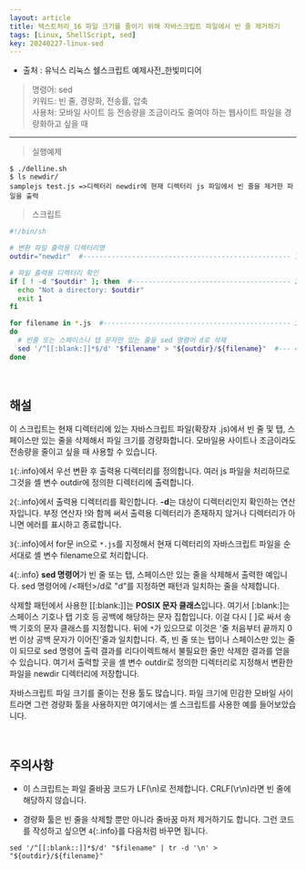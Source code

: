 ```yaml
---
layout: article
title: 텍스트처리_16 파일 크기를 줄이기 위해 자바스크립트 파일에서 빈 줄 제거하기
tags: [Linux, ShellScript, sed]
key: 20240227-linux-sed
---
```


- 출처 : 유닉스 리눅스 쉘스크립트 예제사전_한빛미디어

> 명령어: sed  
> 키워드: 빈 줄, 경량화, 전송률, 압축  
> 사용처: 모바일 사이트 등 전송량을 조금이라도 줄여야 하는 웹사이트 파일을 경량화하고 싶을 때

--- 

> 실행예제

```
$ ./delline.sh
$ ls newdir/
samplejs test.js =>디렉터리 newdir에 현재 디렉터리 js 파일에서 빈 줄을 제거한 파일을 출력
```

> 스크립트

```bash
#!/bin/sh

# 변환 파일 출력용 디렉터리명
outdir="newdir"  #--------------------------------------------------- 1

# 파일 출력용 디렉터리 확인
if [ ! -d "$outdir" ]; then  #--------------------------------------- 2(if문)
  echo "Not a directory: $outdir"
  exit 1
fi

for filename in *.js  #---------------------------------------------- 3
do
  # 빈줄 또는 스페이스나 탭 문자만 있는 줄을 sed 명령어 d로 삭제
  sed '/^[[:blank:]]*$/d' "$filename" > "${outdir}/${filename}"  #--- 4
done
```

&nbsp;
&nbsp;
                                                
## **해설**

이 스크립트는 현재 디렉터리에 있는 자바스크립트 파일(확장자 .js)에서 빈 줄 및 탭, 스페이스만 있는 줄을 삭제해서 파일 크기를 경량화합니다. 모바일용 사이트나 조금이라도 전송량을 줄이고 싶을 때 사용할 수 있습니다.

`1`{:.info}에서 우선 변환 후 출력용 디렉터리를 정의합니다. 여러 js 파일을 처리하므로 그것을 셸 변수 outdir에 정의한 디렉터리에 출력합니다.

`2`{:.info}에서 출력용 디렉터리를 확인합니다. **-d**는 대상이 디렉터리인지 확인하는 연산자입니다. 부정 연산자 !와 함께 써서 출력용 디렉터리가 존재하지 않거나 디렉터리가 아니면 에러를 표시하고 종료합니다.

`3`{:.info}에서 for문 in으로 `*.js`를 지정해서 현재 디렉터리의 자바스크립트 파일을 순서대로 셸 변수 filename으로 처리합니다.

`4`{:.info} **sed 명령어**가 빈 줄 또는 탭, 스페이스만 있는 줄을 삭제해서 출력한 예입니다. sed 명령어에 /<패턴>/d로 "d"를 지정하면 패턴과 일치하는 줄을 삭제합니다.

삭제할 패턴에서 사용한 [[:blank:]]는 **POSIX 문자 클래스**입니다. 여기서 [:blank:]는 스페이스 기호나 탭 기호 등 공백에 해당하는 문자 집합입니다. 이걸 다시 [ ]로 싸서 송백 기호의 문자 클래스를 지정합니다. 뒤에 `*`가 있으므로 이것은 '줄 처음부터 끝까지 0번 이상 공백 문자가 이어진'줄과 일치합니다. 즉, 빈 줄 또는 탭이나 스페이스만 있는 줄이 되므로 sed 명령어 출력 결과를 리다이렉트해서 불필요한 줄만 삭제한 결과를 얻을 수 있습니다. 여기서 출력할 곳을 셸 변수 outdir로 정의한 디렉터리로 지정해서 변환한 파일을 newdir 디렉터리에 저장합니다.

자바스크립트 파일 크기를 줄이는 전용 툴도 많습니다. 파일 크기에 민감한 모바일 사이트라면 그런 경량화 툴을 사용하지만 여기에서는 셸 스크립트를 사용한 예를 들어보았습니다.

&nbsp;
&nbsp;

## **주의사항**

- 이 스크립트는 파일 줄바꿈 코드가 LF(\n)로 전제합니다. CRLF(\r\n)라면 빈 줄에 해당하지 않습니다.

- 경량화 툴은 빈 줄을 삭제할 뿐만 아니라 줄바꿈 마저 제거하기도 합니다. 그런 코드를 작성하고 싶으면 `4`{:.info}를 다음처럼 바꾸면 됩니다.
```
sed '/^[[:blank::]]*$/d' "$filename" | tr -d '\n' > "${outdir}/${filename}"
```